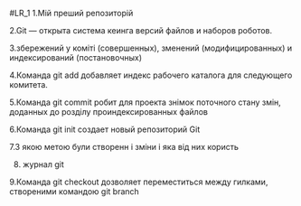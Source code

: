 #LR_1 1.Мій преший репозиторій

2.Git — открыта система кеинга версий файлов и наборов роботов.

3.збережений у коміті (совершенных), зменений (модифицированных) и индексирований (постановочных)

4.Команда git add добавляет индекс рабочего каталога для следующего комитета.

5.Команда git commit робит для проекта знімок поточного стану змін, доданных до розділу проиндексированных файлов

6.Команда git init создает новый репозиторий Git

7.З якою метою були створенн і  зміни  і яка  від них  користь 

8. журнал git

9.Команда git checkout дозволяет переместиться между гилками, створеними командою git branch




























